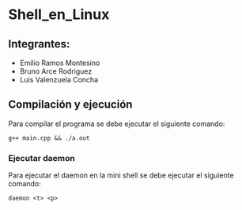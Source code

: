 # Shell_en_Linux
## Integrantes:
* Emilio Ramos Montesino
* Bruno Arce Rodriguez
* Luis Valenzuela Concha

## Compilación y ejecución
Para compilar el programa se debe ejecutar el siguiente comando:
```
g++ main.cpp && ./a.out  
```
### Ejecutar daemon
Para ejecutar el daemon en la mini shell se debe ejecutar el siguiente comando:
```
daemon <t> <p> 
```